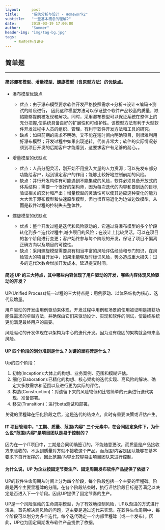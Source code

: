 ```yaml
---
layout:     post
title:      "系统分析与设计 - Homework2"
subtitle:   "一些基本概念的理解2"
date:       2018-03-19 17:00:00
author:     "Summer"
header-img: "img/tag-bg.jpg"
tags:
    - 系统分析与设计
---
```

## 简单题
---

#### 简述瀑布模型、增量模型、螺旋模型（含原型方法）的优缺点。

- 瀑布模型优缺点
  - 优点：由于瀑布模型要求软件开发严格按照需求->分析->设计->编码->测试的阶段进行， 因此这种模型方法可以保证整个软件产品较高的质量，缺陷能够提前被发现和解决。同时，采用瀑布模型可以保证系统在整体上的充分把握,使系统具备良好的扩展性和可维护性。该模型方法有利于大型软件开发过程中人员的组织、管理，有利于软件开发方法和工具的研究。
  - 缺点：如果前期的需求不明确，又不能在短时间内明确项目，则很难利用好瀑布模型；开发过程中如果出现逆转，代价非常大；软件的实际情况必须到项目开发的后期客户才能看到，这要求客户有足够的耐心。。

- 增量模型的优缺点
  - 优点：人员分配灵活，刚开始不用投入大量的人力资源；可以先发布部分功能给客户，起到镇定客户的作用；能够比较好地控制前期的风险。
  - 缺点：并行开发构件有可能遇到不能集成的风险，软件必须具备开放式的体系结构；需要一个很好的架构师，因为每次迭代的内容和要到达的目标,验证相关的交付和产出；增量模型的灵活性可以使其适应这种变化的能力大大优于瀑布模型和快速原型模型，但也很容易退化为边做边改模型，从而是软件过程的控制失去整体性。

- 螺旋模型的优缺点
  - 优点：整个开发过程是迭代和风险驱动的，它通过将瀑布模型的多个阶段转化到多个迭代过程中,减少项目的风险；在设计上比较灵活，可以在项目的各个阶段进行变更；客户始终参与每个阶段的开发，保证了项目不偏离正确方向以及项目的可控性。
  - 缺点：采用螺旋模型需要具有相当丰富的风险评估经验和专门知识，在风险较大的项目开发中，如果未能够及时标识风险，势必造成重大损失；过多的迭代次数会增加开发成本，延迟提交时间。

#### 简述 UP 的三大特点，其中哪些内容体现了用户驱动的开发，哪些内容体现风险驱动的开发？

  UP(Unified Process)统一过程的三大特点是：用例驱动、以体系结构为核心、迭代及增量。

  用户驱动的开发由用例驱动来体现，开发过程中用例和场景的使用被证明是捕获功能性需求的卓越方法，并确保由它们来驱动设计、实现和软件的测试，使最终系统更能满足最终用户的需要。

  风险驱动的开发体现在以架构为中心的迭代开发。因为没有稳固的架构就会带来高风险。

#### UP 四个阶段的划分准则是什么？关键的里程碑是什么？
  Up的四个阶段：
  1. 初始(Inception):大体上的构想、业务案例、范围和模糊评估。
  2. 细化(Elaboration):已精化的构想、核心架构的迭代实现、高风险的解决、确定大多数需求和范围以及进行更为实际的评估。
  3. 构造(Construction)：对遗留下来的风险较低和比较简单的元素进行迭代实现、准备部署。
  4. 移交(Transition)：进行beta测试和部署。

  关键的里程碑在细化阶段之后，这是迭代的结束点，此时有重要决策或评估产生。

#### IT 项目管理中，“工期、质量、范围/内容” 三个元素中，在合同固定条件下，为什么说“范围/内容”是项目团队是易于控制的？

  因为在一个IT项目中，工期是合同明确签订的，不能随意更改。而质量是产品接收方来验收的，不达到质量对方就不接收这个产品。而范围/内容是团队能够在基本要求下自行发挥的，因此范围/内容比较容易由项目团队来进行控制。

#### 为什么说，UP 为企业按固定节奏生产、固定周期发布软件产品提供了依据？
  UP的软件生命周期从时间上分为四个阶段，每个阶段包括一个主要的里程碑。阶段是两个主要里程碑的分隔，在各个阶段结束时，执行评估阶段目标是否满足以决定是否进入下一个阶段。因此UP提供了固定节奏的生产。

  UP是一个风险驱动的生命周期模型，为了有效地控制风险，UP以渐进的方式进行演进，首先解决高风险的问题，这主要是通过迭代来实现。在软件生命周期中，每个阶段可以划分为多个迭代，每个迭代确定一个内部里程碑（或一个发布）。因此，UP也为固定周期发布软件产品提供了依据。
